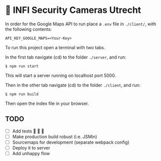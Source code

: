 # 🚀 INFI Security Cameras Utrecht

In order for the Google Maps API to run place a `.env` file in `./client/`, with the following contents:

```
API_KEY_GOOGLE_MAPS=<Your-Key>
```

To run this project open a terminal with two tabs. 

In the first tab navigate (cd) to the folder `./server`, and run:

```
$ npm run start
```

This will start a server running on localhost port 5000.

Then in the other tab navigate (cd) to the folder `./client`, and run:

```
$ npm run build
```

Then open the index file in your browser.

## TODO

- [ ] Add tests 🙈 🙉 🙊
- [ ] Make production build robust (i.e. JSMin)
- [ ] Sourcemaps for development (separate webpack config)
- [ ] Deploy it to server
- [ ] Add unhappy flow
